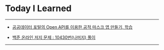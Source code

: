 # Today I Learned

- - -

- [공공데이터 포털의 Open API를 이용한 공적 마스크 앱 만들기, 학습](https://github.com/VincentGeranium/UsedOpenApi)

- [백준 온라인 저지 문제 : 10430번(나머지) 풀이](https://github.com/VincentGeranium/Algorithm-Study/tree/master/Algorithm-Practice/2020-06-18-Algorithm-Practice-1)

- - -
